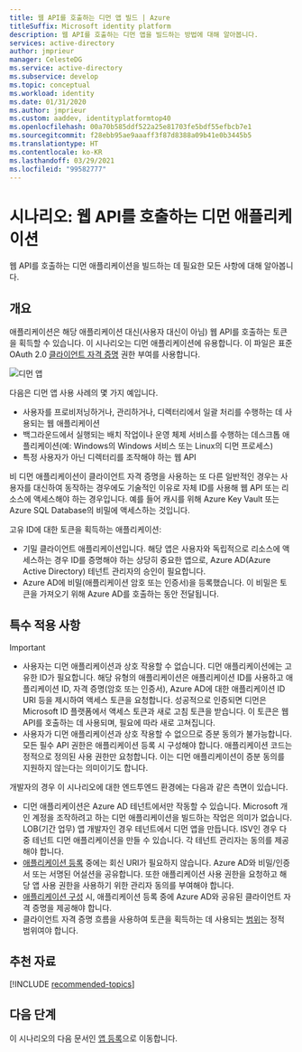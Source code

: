 ```yaml
---
title: 웹 API를 호출하는 디먼 앱 빌드 | Azure
titleSuffix: Microsoft identity platform
description: 웹 API를 호출하는 디먼 앱을 빌드하는 방법에 대해 알아봅니다.
services: active-directory
author: jmprieur
manager: CelesteDG
ms.service: active-directory
ms.subservice: develop
ms.topic: conceptual
ms.workload: identity
ms.date: 01/31/2020
ms.author: jmprieur
ms.custom: aaddev, identityplatformtop40
ms.openlocfilehash: 00a70b585ddf522a25e81703fe5bdf55efbcb7e1
ms.sourcegitcommit: f28ebb95ae9aaaff3f87d8388a09b41e0b3445b5
ms.translationtype: HT
ms.contentlocale: ko-KR
ms.lasthandoff: 03/29/2021
ms.locfileid: "99582777"
---
```

# <a name="scenario-daemon-application-that-calls-web-apis"></a>시나리오: 웹 API를 호출하는 디먼 애플리케이션

웹 API를 호출하는 디먼 애플리케이션을 빌드하는 데 필요한 모든 사항에 대해 알아봅니다.

## <a name="overview"></a>개요

애플리케이션은 해당 애플리케이션 대신(사용자 대신이 아님) 웹 API를 호출하는 토큰을 획득할 수 있습니다. 이 시나리오는 디먼 애플리케이션에 유용합니다. 이 파일은 표준 OAuth 2.0 [클라이언트 자격 증명](v2-oauth2-client-creds-grant-flow.md) 권한 부여를 사용합니다.

![디먼 앱](./media/scenario-daemon-app/daemon-app.svg)

다음은 디먼 앱 사용 사례의 몇 가지 예입니다.

- 사용자를 프로비저닝하거나, 관리하거나, 디렉터리에서 일괄 처리를 수행하는 데 사용되는 웹 애플리케이션
- 백그라운드에서 실행되는 배치 작업이나 운영 체제 서비스를 수행하는 데스크톱 애플리케이션(예: Windows의 Windows 서비스 또는 Linux의 디먼 프로세스)
- 특정 사용자가 아닌 디렉터리를 조작해야 하는 웹 API

비 디먼 애플리케이션이 클라이언트 자격 증명을 사용하는 또 다른 일반적인 경우는 사용자를 대신하여 동작하는 경우에도 기술적인 이유로 자체 ID를 사용해 웹 API 또는 리소스에 액세스해야 하는 경우입니다. 예를 들어 캐시를 위해 Azure Key Vault 또는 Azure SQL Database의 비밀에 액세스하는 것입니다.

고유 ID에 대한 토큰을 획득하는 애플리케이션:

- 기밀 클라이언트 애플리케이션입니다. 해당 앱은 사용자와 독립적으로 리소스에 액세스하는 경우 ID를 증명해야 하는 상당히 중요한 앱으로, Azure AD(Azure Active Directory) 테넌트 관리자의 승인이 필요합니다.
- Azure AD에 비밀(애플리케이션 암호 또는 인증서)을 등록했습니다. 이 비밀은 토큰을 가져오기 위해 Azure AD를 호출하는 동안 전달됩니다.

## <a name="specifics"></a>특수 적용 사항

> [!IMPORTANT]
>
> - 사용자는 디먼 애플리케이션과 상호 작용할 수 없습니다. 디먼 애플리케이션에는 고유한 ID가 필요합니다. 해당 유형의 애플리케이션은 애플리케이션 ID를 사용하고 애플리케이션 ID, 자격 증명(암호 또는 인증서), Azure AD에 대한 애플리케이션 ID URI 등을 제시하여 액세스 토큰을 요청합니다. 성공적으로 인증되면 디먼은 Microsoft ID 플랫폼에서 액세스 토큰과 새로 고침 토큰을 받습니다. 이 토큰은 웹 API를 호출하는 데 사용되며, 필요에 따라 새로 고쳐집니다.
> - 사용자가 디먼 애플리케이션과 상호 작용할 수 없으므로 증분 동의가 불가능합니다. 모든 필수 API 권한은 애플리케이션 등록 시 구성해야 합니다. 애플리케이션 코드는 정적으로 정의된 사용 권한만 요청합니다. 이는 디먼 애플리케이션이 증분 동의를 지원하지 않는다는 의미이기도 합니다.

개발자의 경우 이 시나리오에 대한 엔드투엔드 환경에는 다음과 같은 측면이 있습니다.

- 디먼 애플리케이션은 Azure AD 테넌트에서만 작동할 수 있습니다. Microsoft 개인 계정을 조작하려고 하는 디먼 애플리케이션을 빌드하는 작업은 의미가 없습니다. LOB(기간 업무) 앱 개발자인 경우 테넌트에서 디먼 앱을 만듭니다. ISV인 경우 다중 테넌트 디먼 애플리케이션을 만들 수 있습니다. 각 테넌트 관리자는 동의를 제공해야 합니다.
- [애플리케이션 등록](./scenario-daemon-app-registration.md) 중에는 회신 URI가 필요하지 않습니다. Azure AD와 비밀/인증서 또는 서명된 어설션을 공유합니다. 또한 애플리케이션 사용 권한을 요청하고 해당 앱 사용 권한을 사용하기 위한 관리자 동의를 부여해야 합니다.
- [애플리케이션 구성](./scenario-daemon-app-configuration.md) 시, 애플리케이션 등록 중에 Azure AD와 공유된 클라이언트 자격 증명을 제공해야 합니다.
- 클라이언트 자격 증명 흐름을 사용하여 토큰을 획득하는 데 사용되는 [범위](scenario-daemon-acquire-token.md#scopes-to-request)는 정적 범위여야 합니다.

## <a name="recommended-reading"></a>추천 자료

[!INCLUDE [recommended-topics](../../../includes/active-directory-develop-scenarios-prerequisites.md)]

## <a name="next-steps"></a>다음 단계

이 시나리오의 다음 문서인 [앱 등록](./scenario-daemon-app-registration.md)으로 이동합니다.
